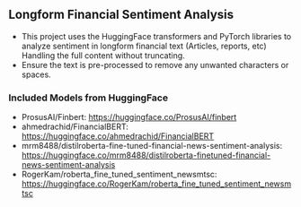 
## Longform Financial Sentiment Analysis

- This project uses the HuggingFace transformers and PyTorch libraries to analyze sentiment in longform financial text (Articles, reports, etc) Handling the full content without truncating.
- Ensure the text is pre-processed to remove any unwanted characters or spaces.

### Included Models from HuggingFace
- ProsusAI/Finbert: https://huggingface.co/ProsusAI/finbert
- ahmedrachid/FinancialBERT: https://huggingface.co/ahmedrachid/FinancialBERT
- mrm8488/distilroberta-fine-tuned-financial-news-sentiment-analysis: https://huggingface.co/mrm8488/distilroberta-finetuned-financial-news-sentiment-analysis
- RogerKam/roberta_fine_tuned_sentiment_newsmtsc: https://huggingface.co/RogerKam/roberta_fine_tuned_sentiment_newsmtsc

